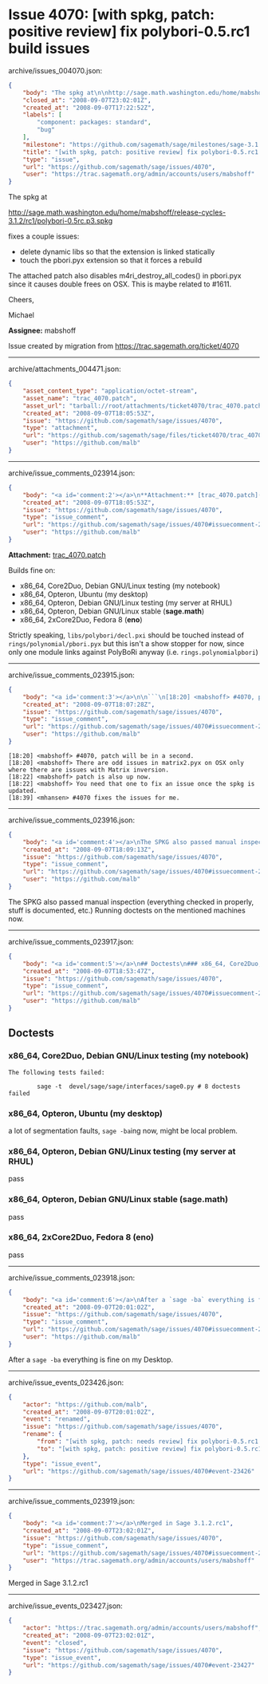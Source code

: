 # Issue 4070: [with spkg, patch: positive review] fix polybori-0.5.rc1 build issues

archive/issues_004070.json:
```json
{
    "body": "The spkg at\n\nhttp://sage.math.washington.edu/home/mabshoff/release-cycles-3.1.2/rc1/polybori-0.5rc.p3.spkg\n\nfixes a couple issues:\n\n* delete dynamic libs so that the extension is linked statically\n* touch the pbori.pyx extension so that it forces a rebuild\n\nThe attached patch also disables m4ri_destroy_all_codes() in pbori.pyx since it causes double frees on OSX. This is maybe related to #1611.\n\nCheers,\n\nMichael\n\n**Assignee:** mabshoff\n\nIssue created by migration from https://trac.sagemath.org/ticket/4070\n\n",
    "closed_at": "2008-09-07T23:02:01Z",
    "created_at": "2008-09-07T17:22:52Z",
    "labels": [
        "component: packages: standard",
        "bug"
    ],
    "milestone": "https://github.com/sagemath/sage/milestones/sage-3.1.2",
    "title": "[with spkg, patch: positive review] fix polybori-0.5.rc1 build issues",
    "type": "issue",
    "url": "https://github.com/sagemath/sage/issues/4070",
    "user": "https://trac.sagemath.org/admin/accounts/users/mabshoff"
}
```
The spkg at

http://sage.math.washington.edu/home/mabshoff/release-cycles-3.1.2/rc1/polybori-0.5rc.p3.spkg

fixes a couple issues:

* delete dynamic libs so that the extension is linked statically
* touch the pbori.pyx extension so that it forces a rebuild

The attached patch also disables m4ri_destroy_all_codes() in pbori.pyx since it causes double frees on OSX. This is maybe related to #1611.

Cheers,

Michael

**Assignee:** mabshoff

Issue created by migration from https://trac.sagemath.org/ticket/4070





---

archive/attachments_004471.json:
```json
{
    "asset_content_type": "application/octet-stream",
    "asset_name": "trac_4070.patch",
    "asset_url": "tarball://root/attachments/ticket4070/trac_4070.patch",
    "created_at": "2008-09-07T18:05:53Z",
    "issue": "https://github.com/sagemath/sage/issues/4070",
    "type": "attachment",
    "url": "https://github.com/sagemath/sage/files/ticket4070/trac_4070.patch",
    "user": "https://github.com/malb"
}
```



---

archive/issue_comments_023914.json:
```json
{
    "body": "<a id='comment:2'></a>\n**Attachment:** [trac_4070.patch](https://github.com/sagemath/sage/files/ticket4070/trac_4070.patch)\n\nBuilds fine on:\n* x86_64, Core2Duo, Debian GNU/Linux testing (my notebook)\n* x86_64, Opteron, Ubuntu (my desktop)\n* x86_64, Opteron, Debian GNU/Linux testing (my server at RHUL)\n* x86_64, Opteron, Debian GNU/Linux stable (**sage.math**)\n* x86_64, 2xCore2Duo, Fedora 8 (**eno**)\n\nStrictly speaking, `libs/polybori/decl.pxi` should be touched instead of `rings/polynomial/pbori.pyx` but this isn't a show stopper for now, since only one module links against PolyBoRi anyway (i.e. `rings.polynomialpbori`)",
    "created_at": "2008-09-07T18:05:53Z",
    "issue": "https://github.com/sagemath/sage/issues/4070",
    "type": "issue_comment",
    "url": "https://github.com/sagemath/sage/issues/4070#issuecomment-23914",
    "user": "https://github.com/malb"
}
```

<a id='comment:2'></a>
**Attachment:** [trac_4070.patch](https://github.com/sagemath/sage/files/ticket4070/trac_4070.patch)

Builds fine on:
* x86_64, Core2Duo, Debian GNU/Linux testing (my notebook)
* x86_64, Opteron, Ubuntu (my desktop)
* x86_64, Opteron, Debian GNU/Linux testing (my server at RHUL)
* x86_64, Opteron, Debian GNU/Linux stable (**sage.math**)
* x86_64, 2xCore2Duo, Fedora 8 (**eno**)

Strictly speaking, `libs/polybori/decl.pxi` should be touched instead of `rings/polynomial/pbori.pyx` but this isn't a show stopper for now, since only one module links against PolyBoRi anyway (i.e. `rings.polynomialpbori`)



---

archive/issue_comments_023915.json:
```json
{
    "body": "<a id='comment:3'></a>\n\n```\n[18:20] <mabshoff> #4070, patch will be in a second.\n[18:20] <mabshoff> There are odd issues in matrix2.pyx on OSX only where there are issues with Matrix inversion.\n[18:22] <mabshoff> patch is also up now.\n[18:22] <mabshoff> You need that one to fix an issue once the spkg is updated.\n[18:39] <mhansen> #4070 fixes the issues for me.\n```",
    "created_at": "2008-09-07T18:07:28Z",
    "issue": "https://github.com/sagemath/sage/issues/4070",
    "type": "issue_comment",
    "url": "https://github.com/sagemath/sage/issues/4070#issuecomment-23915",
    "user": "https://github.com/malb"
}
```

<a id='comment:3'></a>

```
[18:20] <mabshoff> #4070, patch will be in a second.
[18:20] <mabshoff> There are odd issues in matrix2.pyx on OSX only where there are issues with Matrix inversion.
[18:22] <mabshoff> patch is also up now.
[18:22] <mabshoff> You need that one to fix an issue once the spkg is updated.
[18:39] <mhansen> #4070 fixes the issues for me.
```



---

archive/issue_comments_023916.json:
```json
{
    "body": "<a id='comment:4'></a>\nThe SPKG also passed manual inspection (everything checked in properly, stuff is documented, etc.) Running doctests on the mentioned machines now.",
    "created_at": "2008-09-07T18:09:13Z",
    "issue": "https://github.com/sagemath/sage/issues/4070",
    "type": "issue_comment",
    "url": "https://github.com/sagemath/sage/issues/4070#issuecomment-23916",
    "user": "https://github.com/malb"
}
```

<a id='comment:4'></a>
The SPKG also passed manual inspection (everything checked in properly, stuff is documented, etc.) Running doctests on the mentioned machines now.



---

archive/issue_comments_023917.json:
```json
{
    "body": "<a id='comment:5'></a>\n## Doctests\n### x86_64, Core2Duo, Debian GNU/Linux testing (my notebook)\n\n```\nThe following tests failed:\n\n        sage -t  devel/sage/sage/interfaces/sage0.py # 8 doctests failed\n```\n### x86_64, Opteron, Ubuntu (my desktop)\n\na lot of segmentation faults, `sage -ba`ing now, might be local problem.\n\n### x86_64, Opteron, Debian GNU/Linux testing (my server at RHUL)\n\npass\n\n### x86_64, Opteron, Debian GNU/Linux stable (sage.math)\n\npass\n\n### x86_64, 2xCore2Duo, Fedora 8 (eno)\n\npass",
    "created_at": "2008-09-07T18:53:47Z",
    "issue": "https://github.com/sagemath/sage/issues/4070",
    "type": "issue_comment",
    "url": "https://github.com/sagemath/sage/issues/4070#issuecomment-23917",
    "user": "https://github.com/malb"
}
```

<a id='comment:5'></a>
## Doctests
### x86_64, Core2Duo, Debian GNU/Linux testing (my notebook)

```
The following tests failed:

        sage -t  devel/sage/sage/interfaces/sage0.py # 8 doctests failed
```
### x86_64, Opteron, Ubuntu (my desktop)

a lot of segmentation faults, `sage -ba`ing now, might be local problem.

### x86_64, Opteron, Debian GNU/Linux testing (my server at RHUL)

pass

### x86_64, Opteron, Debian GNU/Linux stable (sage.math)

pass

### x86_64, 2xCore2Duo, Fedora 8 (eno)

pass



---

archive/issue_comments_023918.json:
```json
{
    "body": "<a id='comment:6'></a>\nAfter a `sage -ba` everything is fine on my Desktop.",
    "created_at": "2008-09-07T20:01:02Z",
    "issue": "https://github.com/sagemath/sage/issues/4070",
    "type": "issue_comment",
    "url": "https://github.com/sagemath/sage/issues/4070#issuecomment-23918",
    "user": "https://github.com/malb"
}
```

<a id='comment:6'></a>
After a `sage -ba` everything is fine on my Desktop.



---

archive/issue_events_023426.json:
```json
{
    "actor": "https://github.com/malb",
    "created_at": "2008-09-07T20:01:02Z",
    "event": "renamed",
    "issue": "https://github.com/sagemath/sage/issues/4070",
    "rename": {
        "from": "[with spkg, patch: needs review] fix polybori-0.5.rc1 build issues",
        "to": "[with spkg, patch: positive review] fix polybori-0.5.rc1 build issues"
    },
    "type": "issue_event",
    "url": "https://github.com/sagemath/sage/issues/4070#event-23426"
}
```



---

archive/issue_comments_023919.json:
```json
{
    "body": "<a id='comment:7'></a>\nMerged in Sage 3.1.2.rc1",
    "created_at": "2008-09-07T23:02:01Z",
    "issue": "https://github.com/sagemath/sage/issues/4070",
    "type": "issue_comment",
    "url": "https://github.com/sagemath/sage/issues/4070#issuecomment-23919",
    "user": "https://trac.sagemath.org/admin/accounts/users/mabshoff"
}
```

<a id='comment:7'></a>
Merged in Sage 3.1.2.rc1



---

archive/issue_events_023427.json:
```json
{
    "actor": "https://trac.sagemath.org/admin/accounts/users/mabshoff",
    "created_at": "2008-09-07T23:02:01Z",
    "event": "closed",
    "issue": "https://github.com/sagemath/sage/issues/4070",
    "type": "issue_event",
    "url": "https://github.com/sagemath/sage/issues/4070#event-23427"
}
```
